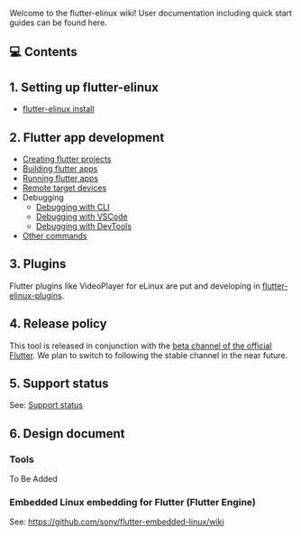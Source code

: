 Welcome to the flutter-elinux wiki! User documentation including quick start guides can be found here.

## 💻 Contents
## 1. Setting up flutter-elinux
- [flutter-elinux install](https://github.com/sony/flutter-elinux/wiki/flutter-elinux-install)

## 2. Flutter app development
- [Creating flutter projects](https://github.com/sony/flutter-elinux/wiki/Creating-flutter-projects)
- [Building flutter apps](https://github.com/sony/flutter-elinux/wiki/Building-flutter-apps)
- [Running flutter apps](https://github.com/sony/flutter-elinux/wiki/Running-flutter-apps)
- [Remote target devices](https://github.com/sony/flutter-elinux/wiki/Remote-target-devices)
- Debugging 
  - [Debugging with CLI](https://github.com/sony/flutter-elinux/wiki/Debugging-with-CLI)
  - [Debugging with VSCode](https://github.com/sony/flutter-elinux/wiki/Debugging-with-VSCode)
  - [Debugging with DevTools](https://github.com/sony/flutter-elinux/wiki/Debugging-with-DevTools)
- [Other commands](https://github.com/sony/flutter-elinux/wiki/Other-commands)

## 3. Plugins
Flutter plugins like VideoPlayer for eLinux are put and developing in [flutter-elinux-plugins](https://github.com/sony/flutter-elinux-plugins).

## 4. Release policy
This tool is released in conjunction with the [beta channel of the official Flutter](https://flutter.dev/docs/development/tools/sdk/releases?tab=linux). We plan to switch to following the stable channel in the near future.

## 5. Support status
See: [Support status](https://github.com/sony/flutter-elinux/wiki/Support-status)

## 6. Design document
### Tools
To Be Added

### Embedded Linux embedding for Flutter (Flutter Engine)
See: https://github.com/sony/flutter-embedded-linux/wiki
